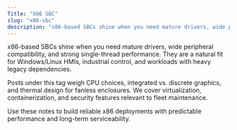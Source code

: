 ```yaml
---
Title: "X86 SBC"
slug: "x86-sbc"
description: "x86-based SBCs shine when you need mature drivers, wide peripheral compatibility, and strong single-thread performance. They are a natural fit for Windows/Linux..."
---
```


x86-based SBCs shine when you need mature drivers, wide peripheral compatibility, and strong
single-thread performance. They are a natural fit for Windows/Linux HMIs, industrial control, and
workloads with heavy legacy dependencies.

Posts under this tag weigh CPU choices, integrated vs. discrete graphics, and thermal design for
fanless enclosures. We cover virtualization, containerization, and security features relevant to
fleet maintenance.

Use these notes to build reliable x86 deployments with predictable performance and long-term
serviceability.